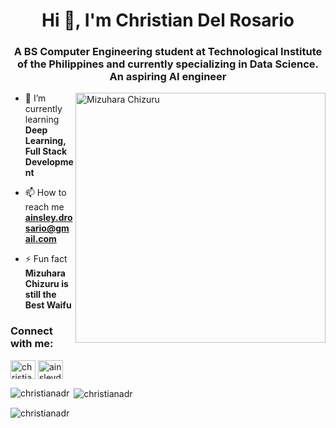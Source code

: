 <h1 align="center">Hi 👋, I'm Christian Del Rosario</h1>
<h3 align="center">A BS Computer Engineering student at Technological Institute of the Philippines and currently specializing in Data Science. An aspiring AI engineer</h3>

<img align="right" alt="Mizuhara Chizuru" width="400" src="https://media.tenor.com/OJ7dWLRs3JAAAAAC/mizuhara-chizuru.gif"/>

- 🌱 I’m currently learning **Deep Learning, Full Stack Development**

- 📫 How to reach me **ainsley.drosario@gmail.com**

- ⚡ Fun fact **Mizuhara Chizuru is still the Best Waifu**

<h3 align="left">Connect with me:</h3>
<p align="left">
<a href="https://linkedin.com/in/christianadr" target="blank"><img align="center" src="https://raw.githubusercontent.com/rahuldkjain/github-profile-readme-generator/master/src/images/icons/Social/linked-in-alt.svg" alt="christianadr" height="30" width="40" /></a>
<a href="https://fb.com/ainsleydr" target="blank"><img align="center" src="https://raw.githubusercontent.com/rahuldkjain/github-profile-readme-generator/master/src/images/icons/Social/facebook.svg" alt="ainsleydr" height="30" width="40" /></a>
</p>

<p><img align="left" src="https://github-readme-stats.vercel.app/api/top-langs?username=christianadr&show_icons=true&locale=en&layout=compact" alt="christianadr" /></p>
<p>&nbsp;<img align="center" src="https://github-readme-stats.vercel.app/api?username=christianadr&show_icons=true&locale=en" alt="christianadr" /></p>
<p><img align="center" src="https://github-readme-streak-stats.herokuapp.com/?user=christianadr&" alt="christianadr" /></p>
